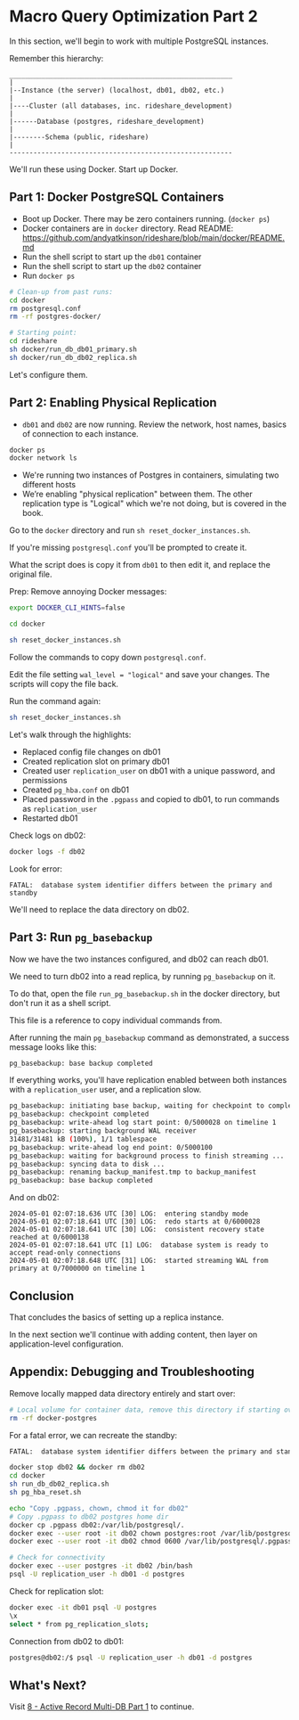 # Macro Query Optimization Part 2

In this section, we'll begin to work with multiple PostgreSQL instances.

Remember this hierarchy:
```
________________________________________________________
|
|--Instance (the server) (localhost, db01, db02, etc.)
|
|----Cluster (all databases, inc. rideshare_development)
|
|------Database (postgres, rideshare_development)
|
|--------Schema (public, rideshare)
|
--------------------------------------------------------
```

We'll run these using Docker. Start up Docker.

## Part 1: Docker PostgreSQL Containers
- Boot up Docker. There may be zero containers running. (`docker ps`)
- Docker containers are in `docker` directory. Read README: <https://github.com/andyatkinson/rideshare/blob/main/docker/README.md>
- Run the shell script to start up the `db01` container
- Run the shell script to start up the `db02` container
- Run `docker ps`

```sh
# Clean-up from past runs:
cd docker
rm postgresql.conf
rm -rf postgres-docker/

# Starting point:
cd rideshare
sh docker/run_db_db01_primary.sh
sh docker/run_db_db02_replica.sh
```

Let's configure them.

## Part 2: Enabling Physical Replication
- `db01` and `db02` are now running. Review the network, host names, basics of connection to each instance.

```sh
docker ps
docker network ls
```

- We're running two instances of Postgres in containers, simulating two different hosts
- We’re enabling "physical replication" between them. The other replication type is "Logical" which we're not doing, but is covered in the book.

Go to the `docker` directory and run `sh reset_docker_instances.sh`.

If you're missing `postgresql.conf` you'll be prompted to create it.

What the script does is copy it from `db01` to then edit it, and replace the original file.

Prep: Remove annoying Docker messages:
```sh
export DOCKER_CLI_HINTS=false
```

```sh
cd docker

sh reset_docker_instances.sh
```

Follow the commands to copy down `postgresql.conf`.

Edit the file setting `wal_level = "logical"` and save your changes. The scripts will copy the file back.

Run the command again:

```sh
sh reset_docker_instances.sh
```

Let's walk through the highlights:
- Replaced config file changes on db01
- Created replication slot on primary db01
- Created user `replication_user` on db01 with a unique password, and permissions
- Created `pg_hba.conf` on db01
- Placed password in the `.pgpass` and copied to db01, to run commands as `replication_user`
- Restarted db01

Check logs on db02:
```sh
docker logs -f db02
```

Look for error:
```
FATAL:  database system identifier differs between the primary and standby
```

We'll need to replace the data directory on db02.

## Part 3: Run `pg_basebackup`
Now we have the two instances configured, and db02 can reach db01.

We need to turn db02 into a read replica, by running `pg_basebackup` on it.

To do that, open the file `run_pg_basebackup.sh` in the docker directory, but don't run it as a shell script.

This file is a reference to copy individual commands from.

After running the main `pg_basebackup` command as demonstrated, a success message looks like this:

```sh
pg_basebackup: base backup completed
```

If everything works, you'll have replication enabled between both instances with a `replication_user` user,
and a replication slow.

```sh
pg_basebackup: initiating base backup, waiting for checkpoint to complete
pg_basebackup: checkpoint completed
pg_basebackup: write-ahead log start point: 0/5000028 on timeline 1
pg_basebackup: starting background WAL receiver
31481/31481 kB (100%), 1/1 tablespace
pg_basebackup: write-ahead log end point: 0/5000100
pg_basebackup: waiting for background process to finish streaming ...
pg_basebackup: syncing data to disk ...
pg_basebackup: renaming backup_manifest.tmp to backup_manifest
pg_basebackup: base backup completed
```

And on db02:
```
2024-05-01 02:07:18.636 UTC [30] LOG:  entering standby mode
2024-05-01 02:07:18.641 UTC [30] LOG:  redo starts at 0/6000028
2024-05-01 02:07:18.641 UTC [30] LOG:  consistent recovery state reached at 0/6000138
2024-05-01 02:07:18.641 UTC [1] LOG:  database system is ready to accept read-only connections
2024-05-01 02:07:18.648 UTC [31] LOG:  started streaming WAL from primary at 0/7000000 on timeline 1
```


## Conclusion
That concludes the basics of setting up a replica instance.

In the next section we'll continue with adding content, then layer on application-level configuration.


## Appendix: Debugging and Troubleshooting
Remove locally mapped data directory entirely and start over:
```sh
# Local volume for container data, remove this directory if starting over
rm -rf docker-postgres
```

For a fatal error, we can recreate the standby:
```sh
FATAL:  database system identifier differs between the primary and standby

docker stop db02 && docker rm db02
cd docker
sh run_db_db02_replica.sh
sh pg_hba_reset.sh

echo "Copy .pgpass, chown, chmod it for db02"
# Copy .pgpass to db02 postgres home dir
docker cp .pgpass db02:/var/lib/postgresql/.
docker exec --user root -it db02 chown postgres:root /var/lib/postgresql/.pgpass
docker exec --user root -it db02 chmod 0600 /var/lib/postgresql/.pgpass

# Check for connectivity
docker exec --user postgres -it db02 /bin/bash
psql -U replication_user -h db01 -d postgres
```

Check for replication slot:
```sh
docker exec -it db01 psql -U postgres
\x
select * from pg_replication_slots;
```

Connection from db02 to db01:
```sh
postgres@db02:/$ psql -U replication_user -h db01 -d postgres
```

## What's Next?
Visit [8 - Active Record Multi-DB Part 1](/docs/workshop/8_active_record_multi-db_prep_part_1.md) to continue.
